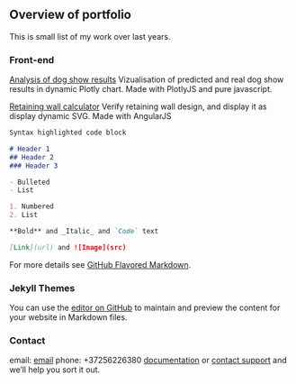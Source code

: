 ## Overview of portfolio

This is small list of my work over last years.

### Front-end

[Analysis of dog show results](http://aunapriit.github.io/Is-it-worth-attending-dog-show-in-Estonia--using-CatBoost-on-dogs.html) Vizualisation of predicted and real dog show results in dynamic Plotly chart. Made with PlotlyJS and pure javascript.

[Retaining wall calculator](http://www.m3.ee/rw) Verify retaining wall design, and display it as display dynamic SVG. Made with AngularJS 

```markdown
Syntax highlighted code block

# Header 1
## Header 2
### Header 3

- Bulleted
- List

1. Numbered
2. List

**Bold** and _Italic_ and `Code` text

[Link](url) and ![Image](src)
```

For more details see [GitHub Flavored Markdown](https://guides.github.com/features/mastering-markdown/).

### Jekyll Themes

You can use the [editor on GitHub](https://github.com/aunapriit/aunapriit.github.io/edit/master/README.md) to maintain and preview the content for your website in Markdown files.

### Contact

email: [email](aunapriit@gmail.com)
phone: +37256226380
[documentation](https://help.github.com/categories/github-pages-basics/) or [contact support](https://github.com/contact) and we’ll help you sort it out.
